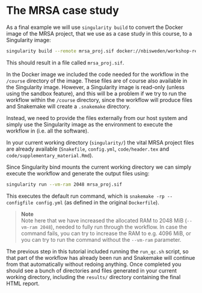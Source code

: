 # The MRSA case study

As a final example we will use `singularity build` to convert the Docker image
of the MRSA project, that we use as a case study in this course, to
a Singularity image:

```bash
singularity build --remote mrsa_proj.sif docker://nbisweden/workshop-reproducible-research
```

This should result in a file called `mrsa_proj.sif`. 

In the Docker image we included the code needed for the workflow in the
`/course` directory of the image. These files are of course also available
in the Singularity image. However, a Singularity image is read-only (unless
using the sandbox feature), and this will be a problem if we try to run the
workflow within the `/course` directory, since the workflow will produce
files and Snakemake will create a `.snakemake` directory. 

Instead, we need to provide the files externally from our host system and
simply use the Singularity image as the environment to execute the workflow
in (i.e. all the software). 

In your current working directory (`singularity/`) the vital MRSA project
files are already available (`Snakefile`, `config.yml`, `code/header.tex` and 
`code/supplementary_material.Rmd`). 

Since Singularity bind mounts the current working directory we can simply
execute the workflow and generate the output files using:

```bash
singularity run --vm-ram 2048 mrsa_proj.sif
```

This executes the default run command, which is 
`snakemake -rp --configfile config.yml` (as defined in the original 
`Dockerfile`). 

> **Note** <br>
> Note here that we have increased the allocated RAM to 2048 MiB (`--vm-ram 2048`), 
> needed to fully run through the workflow. In case the command fails, 
> you can try to increase the RAM to e.g. 4096 MiB, or you can try to run the
> command without the  `--vm-ram` parameter.

The previous step in this tutorial included running the `run_qc.sh` script, 
so that part of the workflow has already been run and Snakemake will continue 
from that automatically without redoing anything. Once completed you should 
see a bunch of directories and files generated in your current working 
directory, including the `results/` directory containing the final HTML report.
